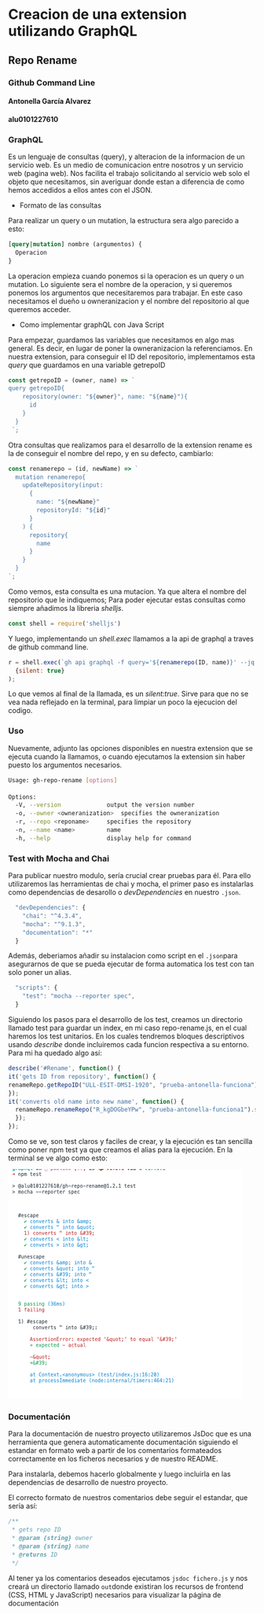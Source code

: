 # Creacion de una extension utilizando GraphQL
## Repo Rename
### Github Command Line
#### Antonella García Alvarez
#### alu0101227610

### GraphQL

Es un lenguaje de consultas (query), y alteracion de la informacion de un servicio web. Es un medio de comunicacion entre nosotros y un servicio web (pagina web).
Nos facilita el trabajo solicitando al servicio web solo el objeto que necesitamos, sin averiguar donde estan a diferencia de como hemos accedidos a ellos antes con el JSON.

* Formato de las consultas

Para realizar un query o un mutation, la estructura sera algo parecido a esto:

```graphql
[query|mutation] nombre (argumentos) {
  Operacion
}
```
La operacion empieza cuando ponemos si la operacion es un query o un mutation. Lo siguiente sera el nombre de la operacion, y si queremos ponemos los argumentos que necesitaremos para trabajar. En este caso necesitamos el dueño u owneranizacion y el nombre del repositorio al que queremos acceder.

* Como implementar graphQL con Java Script

Para empezar, guardamos las variables que necesitamos en algo mas general. Es decir, en lugar de poner la owneranizacion la referenciamos. En nuestra extension, para conseguir el ID del repositorio, implementamos esta _query_ que guardamos en una variable getrepoID

```javascript
const getrepoID = (owner, name) => `
query getrepoID{
    repository(owner: "${owner}", name: "${name}"){
      id
    }
  }
 `;
```

Otra consultas que realizamos para el desarrollo de la extension rename es la de conseguir el nombre del repo, y en su defecto, cambiarlo:

```javascript
const renamerepo = (id, newName) => `   
  mutation renamerepo{
    updateRepository(input: 
      {
        name: "${newName}"
        repositoryId: "${id}"
      }
    ) {
      repository{
        name
      }
    }
  }
`;
```

Como vemos, esta consulta es una mutacion. Ya que altera el nombre del repositorio que le indiquemos; Para poder ejecutar estas consultas como siempre añadimos la libreria _shelljs_.

```javascript
const shell = require('shelljs')
```

Y luego, implementando un _shell.exec_ llamamos a la api de graphql a traves de github command line.

```javascript
r = shell.exec(`gh api graphql -f query='${renamerepo(ID, name)}' --jq '.data.updateRepository.repository.name'` , 
  {silent: true}
);

```

Lo que vemos al final de la llamada, es un _silent:true_. Sirve para que no se vea nada reflejado en la terminal, para limpiar un poco la ejecucion del codigo.

### Uso

Nuevamente, adjunto las opciones disponibles en nuestra extension que se ejecuta cuando la llamamos, o cuando ejecutamos la extension sin haber puesto los argumentos necesarios.

```bash
Usage: gh-repo-rename [options]

Options:
  -V, --version             output the version number
  -o, --owner <owneranization>  specifies the owneranization
  -r, --repo <reponame>     specifies the repository
  -n, --name <name>         name
  -h, --help                display help for command

```

### Test with Mocha and Chai

Para publicar nuestro modulo, sería crucial crear pruebas para él. Para ello utilizaremos las herramientas de chai y mocha, el primer paso es instalarlas como dependencias de desarollo o _devDependencies_ en nuestro `.json`.

```js
  "devDependencies": {
    "chai": "^4.3.4",
    "mocha": "^9.1.3",
    "documentation": "*"
  }
```

Además, deberiamos añadir su instalacion como script en el `.json`para asegurarnos de que se pueda ejecutar de forma automatica los test con tan solo poner un alias.

```js
  "scripts": {
    "test": "mocha --reporter spec",
  }
```

Siguiendo los pasos para el desarrollo de los test, creamos un directorio llamado test para guardar un index, en mi caso repo-rename.js, en el cual haremos los test unitarios. En los cuales tendremos bloques descriptivos usando _describe_ donde incluiremos cada funcion respectiva a su entorno. Para mi ha quedado algo así:

```js
describe('#Rename', function() {
it('gets ID from repository', function() {
renameRepo.getRepoID("ULL-ESIT-DMSI-1920", "prueba-antonella-funciona").should.equal('R_kgDOGbeYPw\n');
});
it('converts old name into new name', function() {
  renameRepo.renameRepo("R_kgDOGbeYPw", "prueba-antonella-funciona1").should.equal("prueba-antonella-funciona1");
  });
});
```

Como se ve, son test claros y faciles de crear, y la ejecución es tan sencilla como poner npm test ya que creamos el alias para la ejecución. En la terminal se ve algo como esto:

![imagen1](1.png)

### Documentación

Para la documentación de nuestro proyecto utilizaremos JsDoc que es una herramienta que genera automaticamente documentación siguiendo el estandar en formato web a partir de los comentarios formateados correctamente en los ficheros necesarios y de nuestro README.

Para instalarla, debemos hacerlo globalmente y luego incluirla en las dependencias de desarrollo de nuestro proyecto.

El correcto formato de nuestros comentarios debe seguir el estandar, que sería así:

```js
/**
 * gets repo ID
 * @param {string} owner 
 * @param {string} name 
 * @returns ID
 */
```

Al tener ya los comentarios deseados ejecutamos `jsdoc fichero.js` y nos creará un directorio llamado `out`donde existiran los recursos de frontend (CSS, HTML y JavaScript) necesarios para visualizar la página de documentación